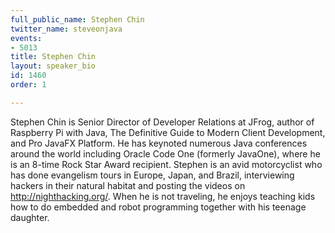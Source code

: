 ```yaml
---
full_public_name: Stephen Chin
twitter_name: steveonjava
events:
- 5013
title: Stephen Chin
layout: speaker_bio
id: 1460
order: 1

---
```

Stephen Chin is Senior Director of Developer Relations at JFrog, author of Raspberry Pi with Java, The Definitive Guide to Modern Client Development, and Pro JavaFX Platform. He has keynoted numerous Java conferences around the world including Oracle Code One (formerly JavaOne), where he is an 8-time Rock Star Award recipient. Stephen is an avid motorcyclist who has done evangelism tours in Europe, Japan, and Brazil, interviewing hackers in their natural habitat and posting the videos on http://nighthacking.org/. When he is not traveling, he enjoys teaching kids how to do embedded and robot programming together with his teenage daughter.